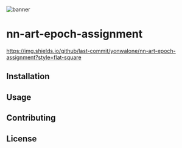 ![banner](https://github.com/yonwalone/nn-art-epoch-assignment/blob/main/image.jpg?raw=true)

# nn-art-epoch-assignment
https://img.shields.io/github/last-commit/yonwalone/nn-art-epoch-assignment?style=flat-square 
## Installation

## Usage

## Contributing

## License
